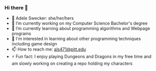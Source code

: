 ### Hi there 👋
- :name_badge: Adele Swecker: she/her/hers
- 🔭 I’m currently working on my Computer Science Bachelor's degree
- 🌱 I’m currently learning about programming algorithms and Webpage programs
- :notebook: I'm interested in learning about other programming techniques including game design
- 📫 How to reach me: als471@pitt.edu
- ⚡ Fun fact: I enjoy playing Dungeons and Dragons in my free time and am slowly working on creating a repo holding my characters

